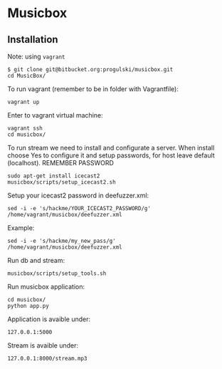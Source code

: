# Musicbox

## Installation

Note: using `vagrant`

```
$ git clone git@bitbucket.org:progulski/musicbox.git
cd MusicBox/
```

To run vagrant (remember to be in folder with Vagrantfile):

```
vagrant up
```

Enter to vagrant virtual machine:

```
vagrant ssh
cd musicbox/
```

To run stream we need to install and configurate a server. When install choose Yes to configure
it and setup passwords, for host leave default (localhost). 
REMEMBER PASSWORD

```
sudo apt-get install icecast2
musicbox/scripts/setup_icecast2.sh
```

Setup your icecast2 password in deefuzzer.xml:

```
sed -i -e 's/hackme/YOUR_ICECAST2_PASSWORD/g' /home/vagrant/musicbox/deefuzzer.xml
```

Example:

```
sed -i -e 's/hackme/my_new_pass/g' /home/vagrant/musicbox/deefuzzer.xml
```

Run db and stream:

```
musicbox/scripts/setup_tools.sh
```

Run musicbox application:

```
cd musicbox/
python app.py
```

Application is avaible under:

```
127.0.0.1:5000
```

Stream is avaible under:

```
127.0.0.1:8000/stream.mp3
```